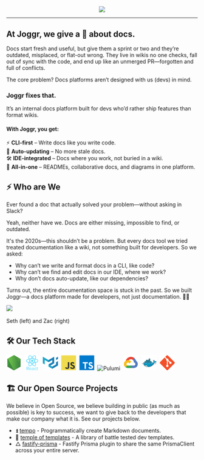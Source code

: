 <div>
    <p align="center">
        <img src="https://storage.googleapis.com/joggr-public-assets/github/github-banner.png" align="center" />
    </p>
    <hr>
</div>

## At Joggr, we give a 🦆 about docs.

Docs start fresh and useful, but give them a sprint or two and they’re outdated, misplaced, or flat-out wrong. They live in wikis no one checks, fall out of sync with the code, and end up like an unmerged PR—forgotten and full of conflicts.  

The core problem? Docs platforms aren’t designed with us (devs) in mind.  

### Joggr fixes that.  
It’s an internal docs platform built for devs who’d rather ship features than format wikis.  

#### With Joggr, you get:  
⚡ **CLI-first** – Write docs like you write code.  
🔄 **Auto-updating** – No more stale docs.  
🛠 **IDE-integrated** – Docs where you work, not buried in a wiki.  
📂 **All-in-one** – READMEs, collaborative docs, and diagrams in one platform.  

<h2>
  ⚡ Who are We
</h2>

Ever found a doc that actually solved your problem—without asking in Slack?

Yeah, neither have we. Docs are either missing, impossible to find, or outdated.

It's the 2020s—this shouldn’t be a problem. But every docs tool we tried treated documentation like a wiki, not something built for developers. So we asked:

- Why can’t we write and format docs in a CLI, like code?
- Why can’t we find and edit docs in our IDE, where we work?
- Why don’t docs auto-update, like our dependencies?
  
Turns out, the entire documentation space is stuck in the past. So we built Joggr—a docs platform made for developers, not just documentation. 🚀🚀  

<img src="https://storage.googleapis.com/joggr-public-assets/github/seth-zac-long-cropped.jpg" width="140" />

Seth (left) and Zac (right)

## 🛠 Our Tech Stack

<div>
  <img src="https://github.com/devicons/devicon/blob/master/icons/nodejs/nodejs-original.svg" title="NodeJS" alt="NodeJS" width="40" height="40"/>&nbsp;
  <img src="https://github.com/devicons/devicon/blob/master/icons/react/react-original-wordmark.svg" title="React" alt="React" width="40" height="40"/>&nbsp;
  <img src="https://github.com/devicons/devicon/blob/master/icons/materialui/materialui-original.svg" title="Material UI" alt="Material UI" width="40" height="40"/>&nbsp;
  <img src="https://github.com/devicons/devicon/blob/master/icons/javascript/javascript-original.svg" title="JavaScript" alt="JavaScript" width="40" height="40"/>&nbsp;
  <img src="https://github.com/devicons/devicon/blob/master/icons/typescript/typescript-original.svg" title="TypeScript" alt="TypeScript" width="40" height="40"/>&nbsp;
  <img src="https://www.pulumi.com/logos/brand/avatar-on-white.svg" title="Pulumi" alt="Pulumi" width="40" height="40"/>&nbsp;
  <img src="https://github.com/devicons/devicon/blob/master/icons/googlecloud/googlecloud-original.svg" title="AWS" alt="AWS" width="40" height="40"/>&nbsp;
  <img src="https://github.com/devicons/devicon/blob/master/icons/docker/docker-original.svg" title="Docker" **alt="Docker" width="40" height="40"/>&nbsp;
  <img src="https://github.com/devicons/devicon/blob/master/icons/git/git-original.svg" title="Git" **alt="Git" width="40" height="40"/>&nbsp;
</div>

## 🏗️ Our Open Source Projects

We believe in Open Source, we believe building in public (as much as possible) is key to success, we want to give back to the developers that make our company what it is. See our projects below.

* ⏫ [tempo](https://github.com/joggrdocs/tempo) - Programmatically create Markdown documents.
* 🏃 [temple of templates](https://github.com/joggrdocs/temple-of-templates) - A library of battle tested dev templates.
* △ [fastify-prisma](https://github.com/joggrdocs/fastify-prisma) - Fastify Prisma plugin to share the same PrismaClient across your entire server.
